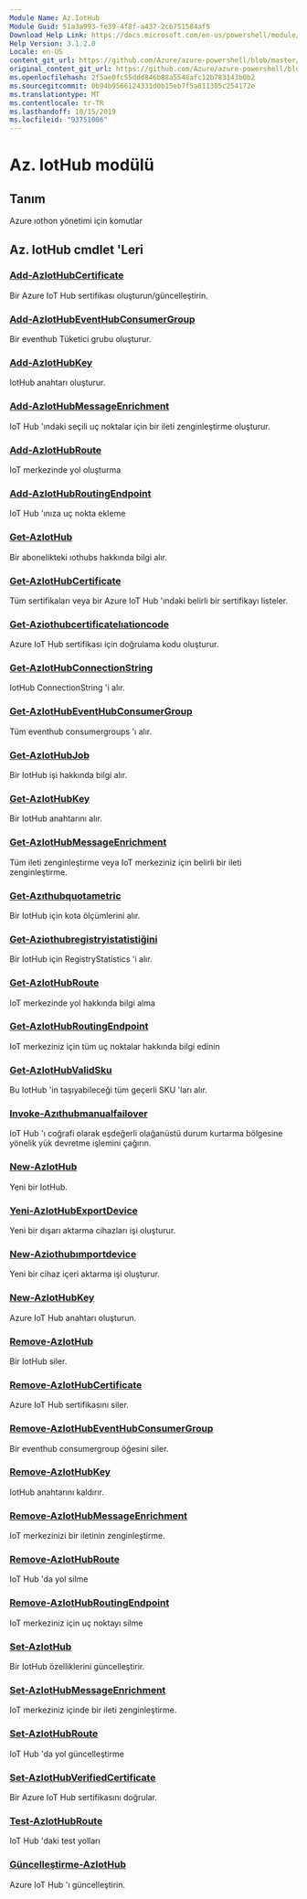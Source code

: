 ```yaml
---
Module Name: Az.IotHub
Module Guid: 51a3a993-fe39-4f8f-a437-2cb751584af5
Download Help Link: https://docs.microsoft.com/en-us/powershell/module/az.iothub
Help Version: 3.1.2.0
Locale: en-US
content_git_url: https://github.com/Azure/azure-powershell/blob/master/src/IotHub/IotHub/help/Az.IotHub.md
original_content_git_url: https://github.com/Azure/azure-powershell/blob/master/src/IotHub/IotHub/help/Az.IotHub.md
ms.openlocfilehash: 2f5ae0fc55ddd846b88a5548afc12b783143b0b2
ms.sourcegitcommit: 0b94b9566124331d0b15eb7f5a811305c254172e
ms.translationtype: MT
ms.contentlocale: tr-TR
ms.lasthandoff: 10/15/2019
ms.locfileid: "93751006"
---
```

# Az. IotHub modülü
## Tanım
Azure ıothon yönetimi için komutlar

## Az. IotHub cmdlet 'Leri
### [Add-AzIotHubCertificate](Add-AzIotHubCertificate.md)
Bir Azure IoT Hub sertifikası oluşturun/güncelleştirin.

### [Add-AzIotHubEventHubConsumerGroup](Add-AzIotHubEventHubConsumerGroup.md)
Bir eventhub Tüketici grubu oluşturur.

### [Add-AzIotHubKey](Add-AzIotHubKey.md)
IotHub anahtarı oluşturur.

### [Add-AzIotHubMessageEnrichment](Add-AzIotHubMessageEnrichment.md)
IoT Hub 'ındaki seçili uç noktalar için bir ileti zenginleştirme oluşturur.

### [Add-AzIotHubRoute](Add-AzIotHubRoute.md)
IoT merkezinde yol oluşturma

### [Add-AzIotHubRoutingEndpoint](Add-AzIotHubRoutingEndpoint.md)
IoT Hub 'ınıza uç nokta ekleme

### [Get-AzIotHub](Get-AzIotHub.md)
Bir abonelikteki ıothubs hakkında bilgi alır.

### [Get-AzIotHubCertificate](Get-AzIotHubCertificate.md)
Tüm sertifikaları veya bir Azure IoT Hub 'ındaki belirli bir sertifikayı listeler. 

### [Get-Aziothubcertificatelıationcode](Get-AzIotHubCertificateVerificationCode.md)
Azure IoT Hub sertifikası için doğrulama kodu oluşturur. 

### [Get-AzIotHubConnectionString](Get-AzIotHubConnectionString.md)
IotHub ConnectionString 'i alır.

### [Get-AzIotHubEventHubConsumerGroup](Get-AzIotHubEventHubConsumerGroup.md)
Tüm eventhub consumergroups 'ı alır.

### [Get-AzIotHubJob](Get-AzIotHubJob.md)
Bir IotHub işi hakkında bilgi alır.

### [Get-AzIotHubKey](Get-AzIotHubKey.md)
Bir IotHub anahtarını alır.

### [Get-AzIotHubMessageEnrichment](Get-AzIotHubMessageEnrichment.md)
Tüm ileti zenginleştirme veya IoT merkeziniz için belirli bir ileti zenginleştirme.

### [Get-Azıthubquotametric](Get-AzIotHubQuotaMetric.md)
Bir IotHub için kota ölçümlerini alır.

### [Get-Aziothubregistryistatistiğini](Get-AzIotHubRegistryStatistic.md)
Bir IotHub için RegistryStatistics 'i alır.

### [Get-AzIotHubRoute](Get-AzIotHubRoute.md)
IoT merkezinde yol hakkında bilgi alma

### [Get-AzIotHubRoutingEndpoint](Get-AzIotHubRoutingEndpoint.md)
IoT merkeziniz için tüm uç noktalar hakkında bilgi edinin

### [Get-AzIotHubValidSku](Get-AzIotHubValidSku.md)
Bu IotHub 'in taşıyabileceği tüm geçerli SKU 'ları alır.

### [Invoke-Azıthubmanualfailover](Invoke-AzIotHubManualFailover.md)
IoT Hub 'ı coğrafi olarak eşdeğerli olağanüstü durum kurtarma bölgesine yönelik yük devretme işlemini çağırın.

### [New-AzIotHub](New-AzIotHub.md)
Yeni bir IotHub.

### [Yeni-AzIotHubExportDevice](New-AzIotHubExportDevice.md)
Yeni bir dışarı aktarma cihazları işi oluşturur.

### [New-Aziothubımportdevice](New-AzIotHubImportDevice.md)
Yeni bir cihaz içeri aktarma işi oluşturur.

### [New-AzIotHubKey](New-AzIotHubKey.md)
Azure IoT Hub anahtarı oluşturun.

### [Remove-AzIotHub](Remove-AzIotHub.md)
Bir IotHub siler.

### [Remove-AzIotHubCertificate](Remove-AzIotHubCertificate.md)
Azure IoT Hub sertifikasını siler.

### [Remove-AzIotHubEventHubConsumerGroup](Remove-AzIotHubEventHubConsumerGroup.md)
Bir eventhub consumergroup öğesini siler.

### [Remove-AzIotHubKey](Remove-AzIotHubKey.md)
IotHub anahtarını kaldırır.

### [Remove-AzIotHubMessageEnrichment](Remove-AzIotHubMessageEnrichment.md)
IoT merkezinizi bir iletinin zenginleştirme.

### [Remove-AzIotHubRoute](Remove-AzIotHubRoute.md)
IoT Hub 'da yol silme

### [Remove-AzIotHubRoutingEndpoint](Remove-AzIotHubRoutingEndpoint.md)
IoT merkeziniz için uç noktayı silme

### [Set-AzIotHub](Set-AzIotHub.md)
Bir IotHub özelliklerini güncelleştirir.

### [Set-AzIotHubMessageEnrichment](Set-AzIotHubMessageEnrichment.md)
IoT merkeziniz içinde bir ileti zenginleştirme.

### [Set-AzIotHubRoute](Set-AzIotHubRoute.md)
IoT Hub 'da yol güncelleştirme

### [Set-AzIotHubVerifiedCertificate](Set-AzIotHubVerifiedCertificate.md)
Bir Azure IoT Hub sertifikasını doğrular. 

### [Test-AzIotHubRoute](Test-AzIotHubRoute.md)
IoT Hub 'daki test yolları

### [Güncelleştirme-AzIotHub](Update-AzIotHub.md)
Azure IoT Hub 'ı güncelleştirin.

